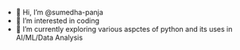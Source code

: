 - 👋 Hi, I’m @sumedha-panja
- 👀 I’m interested in coding
- 🌱 I’m currently exploring various aspctes of python and its uses in AI/ML/Data Analysis
<!---
sumedha-panja/sumedha-panja is a ✨ special ✨ repository because its `README.md` (this file) appears on your GitHub profile.
You can click the Preview link to take a look at your changes.
--->
